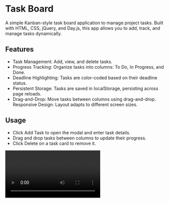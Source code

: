 # Task Board

A simple Kanban-style task board application to manage project tasks. Built with HTML, CSS, jQuery, and Day.js, this app allows you to add, track, and manage tasks dynamically.

## Features

* Task Management: Add, view, and delete tasks.
* Progress Tracking: Organize tasks into columns: To Do, In Progress, and Done.
* Deadline Highlighting: Tasks are color-coded based on their deadline status.
* Persistent Storage: Tasks are saved in localStorage, persisting  across page reloads.
* Drag-and-Drop: Move tasks between columns using drag-and-drop.
Responsive Design: Layout adapts to different screen sizes.

## Usage 

* Click Add Task to open the modal and enter task details.
* Drag and drop tasks between columns to update their progress.
* Click Delete on a task card to remove it.

<video src="./assets/2024-07-26 12-33-42.mp4"></video>